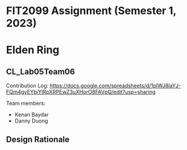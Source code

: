 # FIT2099 Assignment (Semester 1, 2023)
# Elden Ring

## CL_Lab05Team06
Contribution Log:
https://docs.google.com/spreadsheets/d/1pIWJ8laYJ-FQm4gyEYbiYlRpXRPEwZ3uXHorO8FAVpQ/edit?usp=sharing

Team members:
- Kenan Baydar
- Danny Duong

## Design Rationale